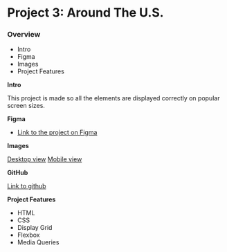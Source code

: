 # Project 3: Around The U.S.

### Overview

- Intro
- Figma
- Images
- Project Features

**Intro**

This project is made so all the elements are displayed correctly on popular screen sizes.

**Figma**

- [Link to the project on Figma](https://www.figma.com/file/ii4xxsJ0ghevUOcssTlHZv/Sprint-3%3A-Around-the-US?node-id=0%3A1)

**Images**

[Desktop view](./images/screenshot-desktop.png)
[Mobile view](./images/screenshot-mobile.png)

**GitHub**

[Link to github](https://github.com/albertnegrete/se_project_aroundtheus)

**Project Features**

- HTML
- CSS
- Display Grid
- Flexbox
- Media Queries
